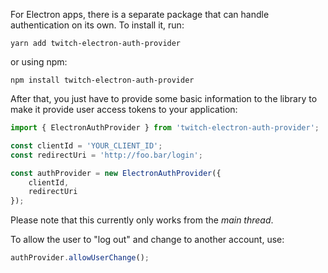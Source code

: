 For Electron apps, there is a separate package that can handle authentication on its own. To install it, run:

	yarn add twitch-electron-auth-provider

or using npm:

	npm install twitch-electron-auth-provider
	
After that, you just have to provide some basic information to the library to make it provide user access tokens to your application:

```ts twoslash
import { ElectronAuthProvider } from 'twitch-electron-auth-provider';

const clientId = 'YOUR_CLIENT_ID';
const redirectUri = 'http://foo.bar/login';

const authProvider = new ElectronAuthProvider({
    clientId,
    redirectUri
});
```

Please note that this currently only works from the *main thread*.

To allow the user to "log out" and change to another account, use:

```ts
authProvider.allowUserChange();
```
